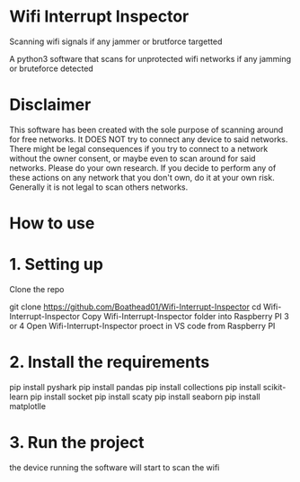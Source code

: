 # Wifi Interrupt Inspector
 Scanning wifi signals if any jammer or brutforce targetted

A python3 software that scans for unprotected wifi networks if any jamming or bruteforce detected

# Disclaimer
This software has been created with the sole purpose of scanning around for free networks. It DOES NOT try to connect any device to said networks. There might be legal consequences if you try to connect to a network without the owner consent, or maybe even to scan around for said networks. Please do your own research. If you decide to perform any of these actions on any network that you don't own, do it at your own risk. Generally it is not legal to scan others networks.

# How to use
# 1. Setting up
Clone the repo

git clone https://github.com/Boathead01/Wifi-Interrupt-Inspector
cd Wifi-Interrupt-Inspector
Copy Wifi-Interrupt-Inspector folder into Raspberry PI 3 or 4
Open Wifi-Interrupt-Inspector proect in VS code from Raspberry PI

# 2. Install the requirements
pip install pyshark
pip install pandas
pip install collections
pip install scikit-learn
pip install socket
pip install scaty
pip install seaborn
pip install matplotlle

# 3. Run the project
the device running the software will start to scan the wifi
